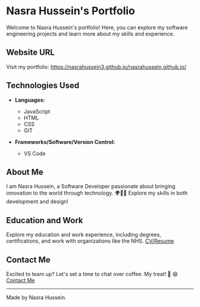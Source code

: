 # Nasra Hussein's Portfolio

Welcome to Nasra Hussein's portfolio! Here, you can explore my software engineering projects and learn more about my skills and experience.

## Website URL

Visit my portfolio: [https://nasrahussein3.github.io/nasrahussein.github.io/ ](#)

## Technologies Used

- **Languages:**
  - JavaScript
  - HTML
  - CSS
  - GIT

- **Frameworks/Software/Version Control:**
  - VS Code

## About Me

I am Nasra Hussein, a Software Developer passionate about bringing innovation to the world through technology. 🌍🫶🏾 Explore my skills in both development and design!


## Education and Work

Explore my education and work experience, including degrees, certifications, and work with organizations like the NHS. [CV/Resume](https://docs.google.com/document/d/1QnvLrN7OQFKKgFGR7-tVEFHyQBEO3jre/edit?usp=sharing&ouid=110063954057312284320&rtpof=true&sd=true)

## Contact Me

Excited to team up? Let's set a time to chat over coffee. My treat! 🎉 😄 [Contact Me](contact.html)

---

Made by Nasra Hussein.

 
 
